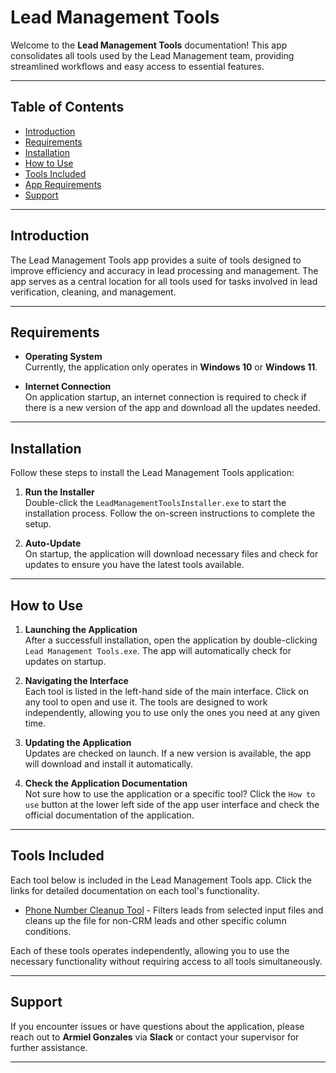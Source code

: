 # **Lead Management Tools**

Welcome to the **Lead Management Tools** documentation! This app consolidates all tools used by the Lead Management team, providing streamlined workflows and easy access to essential features.

---

## Table of Contents
- [Introduction](#introduction)
- [Requirements](#requirements)
- [Installation](#installation)
- [How to Use](#how-to-use)
- [Tools Included](#tools-included)
- [App Requirements](#requirements)
- [Support](#support)

---

## Introduction
The Lead Management Tools app provides a suite of tools designed to improve efficiency and accuracy in lead processing and management. The app serves as a central location for all tools used for tasks involved in lead verification, cleaning, and management.

---

## Requirements

- **Operating System**  
   Currently, the application only operates in **Windows 10** or **Windows 11**.

- **Internet Connection**  
   On application startup, an internet connection is required to check if there is a new version of the app and download all the updates needed.  

---

## Installation

Follow these steps to install the Lead Management Tools application:

1. **Run the Installer**  
   Double-click the `LeadManagementToolsInstaller.exe` to start the installation process. Follow the on-screen instructions to complete the setup.

2. **Auto-Update**  
   On startup, the application will download necessary files and check for updates to ensure you have the latest tools available.

---

## How to Use

1. **Launching the Application**  
   After a successfull installation, open the application by double-clicking `Lead Management Tools.exe`. The app will automatically check for updates on startup.

2. **Navigating the Interface**  
   Each tool is listed in the left-hand side of the main interface. Click on any tool to open and use it. The tools are designed to work independently, allowing you to use only the ones you need at any given time.

3. **Updating the Application**  
   Updates are checked on launch. If a new version is available, the app will download and install it automatically.

4. **Check the Application Documentation**  
   Not sure how to use the application or a specific tool? Click the `How to use` button at the lower left side of the app user interface and check the official documentation of the application.

---

## Tools Included

Each tool below is included in the Lead Management Tools app. Click the links for detailed documentation on each tool's functionality.

- [Phone Number Cleanup Tool](./tools/phone_cleanup_tool/phone_cleanup.md) - Filters leads from selected input files and cleans up the file for non-CRM leads and other specific column conditions.

Each of these tools operates independently, allowing you to use the necessary functionality without requiring access to all tools simultaneously.

---

## Support

If you encounter issues or have questions about the application, please reach out to **Armiel Gonzales** via **Slack** or contact your supervisor for further assistance.

--- 

